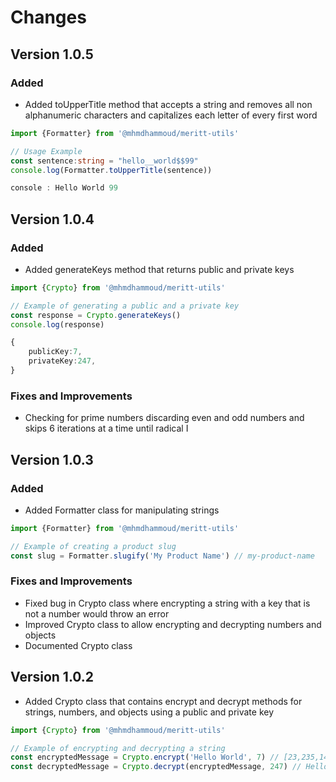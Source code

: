 # Changes

## Version 1.0.5

### Added

- Added toUpperTitle method that accepts a string and removes all non alphanumeric characters and capitalizes each letter of every first word

```typescript
import {Formatter} from '@mhmdhammoud/meritt-utils'

// Usage Example
const sentence:string = "hello__world$$99"
console.log(Formatter.toUpperTitle(sentence))

console : Hello World 99

```

## Version 1.0.4

### Added

- Added generateKeys method that returns public and private keys

```typescript
import {Crypto} from '@mhmdhammoud/meritt-utils'

// Example of generating a public and a private key
const response = Crypto.generateKeys()
console.log(response)

{
    publicKey:7,
    privateKey:247,
}


```

### Fixes and Improvements

- Checking for prime numbers discarding even and odd numbers and skips 6 iterations at a time until radical I

## Version 1.0.3

### Added

- Added Formatter class for manipulating strings

```typescript
import {Formatter} from '@mhmdhammoud/meritt-utils'

// Example of creating a product slug
const slug = Formatter.slugify('My Product Name') // my-product-name
```

### Fixes and Improvements

- Fixed bug in Crypto class where encrypting a string with a key that is not a number would throw an error
- Improved Crypto class to allow encrypting and decrypting numbers and objects
- Documented Crypto class

## Version 1.0.2

- Added Crypto class that contains encrypt and decrypt methods for strings, numbers, and objects using a public and private key

```typescript
import {Crypto} from '@mhmdhammoud/meritt-utils'

// Example of encrypting and decrypting a string
const encryptedMessage = Crypto.encrypt('Hello World', 7) // [23,235,141,414]
const decryptedMessage = Crypto.decrypt(encryptedMessage, 247) // Hello World
```
